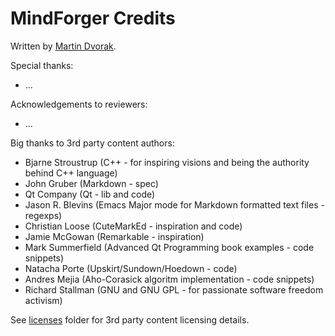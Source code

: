 # MindForger Credits

Written by [Martin Dvorak](http://me.mindforger.com).

Special thanks:
     
* ...

Acknowledgements to reviewers:
   
* ...

Big thanks to 3rd party content authors:

* Bjarne Stroustrup (C++ - for inspiring visions and being the authority behind C++ language)
* John Gruber (Markdown - spec)
* Qt Company (Qt - lib and code)
* Jason R. Blevins (Emacs Major mode for Markdown formatted text files - regexps)
* Christian Loose (CuteMarkEd - inspiration and code)
* Jamie McGowan (Remarkable - inspiration)
* Mark Summerfield (Advanced Qt Programming book examples - code snippets)
* Natacha Porte (Upskirt/Sundown/Hoedown - code)
* Andres Mejia (Aho-Corasick algoritm implementation - code snippets)
* Richard Stallman (GNU and GNU GPL - for passionate software freedom activism)

See [licenses](./licenses) folder for 3rd party content licensing details.
